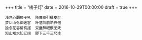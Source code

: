 +++
title = '橘子灯'
date = 2016-10-29T00:00:00
draft = true
+++

```text
浅净心翻狮子吼  降魔夜引橘皮灯
梦回山外痴迷客  叶落阶前洒扫僧
独念花容情有据  双垂醉眼恨无凭
知山知水知辽阔  脚下三千三尺冰
```
